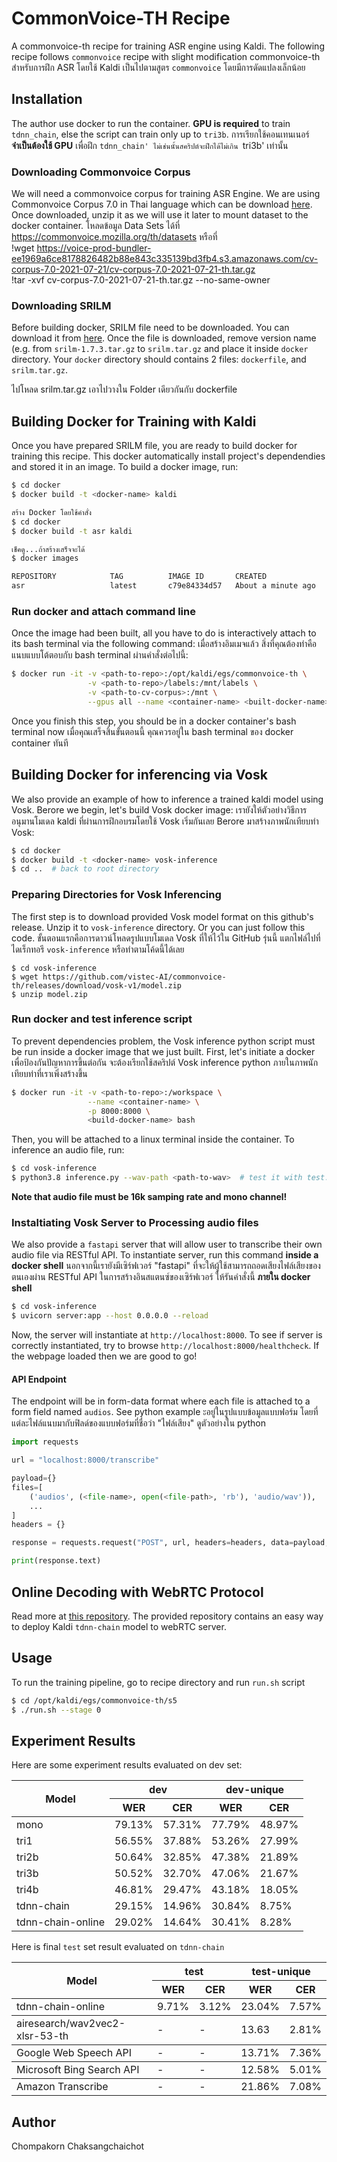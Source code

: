 # CommonVoice-TH Recipe
A commonvoice-th recipe for training ASR engine using Kaldi. The following recipe follows `commonvoice` recipe with slight modification
commonvoice-th สำหรับการฝึก ASR โดยใช้ Kaldi เป็นไปตามสูตร `commonvoice` โดยมีการดัดแปลงเล็กน้อย 

## Installation
The author use docker to run the container. **GPU is required** to train `tdnn_chain`, else the script can train only up to `tri3b`.
การเรียกใช้คอนเทนเนอร์ **จำเป็นต้องใช้ GPU** เพื่อฝึก `tdnn_chain' ไม่เช่นนั้นสคริปต์จะฝึกได้ไม่เกิน `tri3b' เท่านั้น 

### Downloading Commonvoice Corpus
We will need a commonvoice corpus for training ASR Engine. We are using Commonvoice Corpus 7.0 in Thai language which can be download [here](https://commonvoice.mozilla.org/th/datasets). Once downloaded, unzip it as we will use it later to mount dataset to the docker container.
โหลดข้อมูล Data Sets ได้ที่ https://commonvoice.mozilla.org/th/datasets
หรือที่
<br>
!wget https://voice-prod-bundler-ee1969a6ce8178826482b88e843c335139bd3fb4.s3.amazonaws.com/cv-corpus-7.0-2021-07-21/cv-corpus-7.0-2021-07-21-th.tar.gz
<br>
!tar -xvf cv-corpus-7.0-2021-07-21-th.tar.gz --no-same-owner
<br>

### Downloading SRILM
Before building docker, SRILM file need to be downloaded. You can download it from [here](https://raw.githubusercontent.com/project2you/srilm-package/master/srilm-1.7.3.tar.gz). Once the file is downloaded, remove version name (e.g. from `srilm-1.7.3.tar.gz` to `srilm.tar.gz` and place it inside `docker` directory. Your `docker` directory should contains 2 files: `dockerfile`, and `srilm.tar.gz`.

ไปโหลด srilm.tar.gz เอาไปวางใน Folder เดียวกันกับ dockerfile


## Building Docker for Training with Kaldi
Once you have prepared SRILM file, you are ready to build docker for training this recipe. This docker automatically install project's dependendies and stored it in an image. To build a docker image, run:
```bash
$ cd docker
$ docker build -t <docker-name> kaldi

สร้าง Docker โดยใช้คำสั่ง
$ cd docker
$ docker build -t asr kaldi

เช็คดู...ถ้าสร้างเสร็จจะได้
$ docker images

REPOSITORY            TAG          IMAGE ID       CREATED              SIZE
asr                   latest       c79e84334d57   About a minute ago   7.79GB

```

### Run docker and attach command line
Once the image had been built, all you have to do is interactively attach to its bash terminal via the following command:
เมื่อสร้างอิมเมจแล้ว สิ่งที่คุณต้องทำคือแนบแบบโต้ตอบกับ bash terminal ผ่านคำสั่งต่อไปนี้: 


```bash
$ docker run -it -v <path-to-repo>:/opt/kaldi/egs/commonvoice-th \
                 -v <path-to-repo>/labels:/mnt/labels \
                 -v <path-to-cv-corpus>:/mnt \
                 --gpus all --name <container-name> <built-docker-name> bash
```
Once you finish this step, you should be in a docker container's bash terminal now
เมื่อคุณเสร็จสิ้นขั้นตอนนี้ คุณควรอยู่ใน bash terminal ของ docker container ทันที 

## Building Docker for inferencing via Vosk
We also provide an example of how to inference a trained kaldi model using Vosk. Berore we begin, let's build Vosk docker image:
เรายังให้ตัวอย่างวิธีการอนุมานโมเดล kaldi ที่ผ่านการฝึกอบรมโดยใช้ Vosk เริ่มกันเลย Berore มาสร้างภาพนักเทียบท่า Vosk: 

```bash
$ cd docker
$ docker build -t <docker-name> vosk-inference
$ cd ..  # back to root directory
```

### Preparing Directories for Vosk Inferencing
The first step is to download provided Vosk model format on this github's release. Unzip it to `vosk-inference` directory. Or you can just follow this code.
ขั้นตอนแรกคือการดาวน์โหลดรูปแบบโมเดล Vosk ที่ให้ไว้ใน GitHub รุ่นนี้ แตกไฟล์ไปที่ไดเร็กทอรี `vosk-inference` หรือทำตามโค้ดนี้ได้เลย

```
$ cd vosk-inference
$ wget https://github.com/vistec-AI/commonvoice-th/releases/download/vosk-v1/model.zip
$ unzip model.zip
```

### Run docker and test inference script
To prevent dependencies problem, the Vosk inference python script must be run inside a docker image that we just built. First, let's initiate a docker
เพื่อป้องกันปัญหาการขึ้นต่อกัน จะต้องเรียกใช้สคริปต์ Vosk inference python ภายในภาพนักเทียบท่าที่เราเพิ่งสร้างขึ้น


```bash
$ docker run -it -v <path-to-repo>:/workspace \
                 --name <container-name> \
                 -p 8000:8000 \
                 <build-docker-name> bash
```
Then, you will be attached to a linux terminal inside the container. To inference an audio file, run:
```bash
$ cd vosk-inference
$ python3.8 inference.py --wav-path <path-to-wav>  # test it with test.wav
```
**Note that audio file must be 16k samping rate and mono channel!**

### Instaltiating Vosk Server to Processing audio files
We also provide a `fastapi` server that will allow user to transcribe their own audio file via RESTful API. To instantiate server, run this command **inside a docker shell**
นอกจากนี้เรายังมีเซิร์ฟเวอร์ "fastapi" ที่จะให้ผู้ใช้สามารถถอดเสียงไฟล์เสียงของตนเองผ่าน RESTful API ในการสร้างอินสแตนซ์ของเซิร์ฟเวอร์ ให้รันคำสั่งนี้ **ภายใน docker shell** 

```bash
$ cd vosk-inference
$ uvicorn server:app --host 0.0.0.0 --reload
```
Now, the server will instantiate at `http://localhost:8000`. To see if server is correctly instantiated, try to browse `http://localhost:8000/healthcheck`. If the webpage loaded then we are good to go!

#### API Endpoint
The endpoint will be in form-data format where each file is attached to a form field named `audios`. See python example
ะอยู่ในรูปแบบข้อมูลแบบฟอร์ม โดยที่แต่ละไฟล์แนบมากับฟิลด์ของแบบฟอร์มที่ชื่อว่า "ไฟล์เสียง" ดูตัวอย่างใน python

```python
import requests

url = "localhost:8000/transcribe"

payload={}
files=[
    ('audios', (<file-name>, open(<file-path>, 'rb'), 'audio/wav')),
    ...
]
headers = {}

response = requests.request("POST", url, headers=headers, data=payload, files=files)

print(response.text)
```

## Online Decoding with WebRTC Protocol
Read more at [this repository](https://github.com/danijel3/KaldiWebrtcServer). The provided repository contains an easy way to deploy Kaldi `tdnn-chain` model to webRTC server.


## Usage
To run the training pipeline, go to recipe directory and run `run.sh` script
```bash
$ cd /opt/kaldi/egs/commonvoice-th/s5
$ ./run.sh --stage 0
```


## Experiment Results
Here are some experiment results evaluated on dev set:

<table>
  <thead>
    <tr>
      <th rowspan="2">Model</th>
      <th colspan="2">dev</th>
      <th colspan="2">dev-unique</th>
    </tr>
    <tr>
      <th>WER</th>
      <th>CER</th>
      <th>WER</th>
      <th>CER</th>
    </tr>
  </thead>
  <tbody>
    <tr>
      <td>mono</td>
      <td>79.13%</td>
      <td>57.31%</td>
      <td>77.79%</td>
      <td>48.97%</td>
    </tr>
    <tr>
      <td>tri1</td>
      <td>56.55%</td>
      <td>37.88%</td>
      <td>53.26%</td>
      <td>27.99%</td>
    </tr>
    <tr>
      <td>tri2b</td>
      <td>50.64%</td>
      <td>32.85%</td>
      <td>47.38%</td>
      <td>21.89%</td>
    </tr>
    <tr>
      <td>tri3b</td>
      <td>50.52%</td>
      <td>32.70%</td>
      <td>47.06%</td>
      <td>21.67%</td>
    </tr>
    <tr>
      <td>tri4b</td>
      <td>46.81%</td>
      <td>29.47%</td>
      <td>43.18%</td>
      <td>18.05%</td>
    </tr>
    <tr>
      <td>tdnn-chain</td>
      <td>29.15%</td>
      <td>14.96%</td>
      <td>30.84%</td>
      <td>8.75%</td>
    </tr>
    <tr>
      <td>tdnn-chain-online</td>
      <td>29.02%</td>
      <td>14.64%</td>
      <td>30.41%</td>
      <td>8.28%</td>
    </tr>
  </tbody>
</table>

Here is final `test` set result evaluated on `tdnn-chain`

<table>
  <thead>
    <tr>
      <th rowspan="2">Model</th>
      <th colspan="2">test</th>
      <th colspan="2">test-unique</th>
    </tr>
    <tr>
      <th>WER</th>
      <th>CER</th>
      <th>WER</th>
      <th>CER</th>
    </tr>
  </thead>
  <tbody>
    <tr>
      <td>tdnn-chain-online</td>
      <td>9.71%</td>
      <td>3.12%</td>
      <td>23.04%</td>
      <td>7.57%</td>
    </tr>
  </tbody>
  <tbody>
    <tr>
      <td>airesearch/wav2vec2-xlsr-53-th</td>
      <td>-</td>
      <td>-</td>
      <td>13.63</td>
      <td>2.81%</td>
    </tr>
  </tbody>
  <tbody>
    <tr>
      <td>Google Web Speech API</td>
      <td>-</td>
      <td>-</td>
      <td>13.71%</td>
      <td>7.36%</td>
    </tr>
  </tbody>
  <tbody>
    <tr>
      <td>Microsoft Bing Search API</td>
      <td>-</td>
      <td>-</td>
      <td>12.58%</td>
      <td>5.01%</td>
    </tr>
  <tbody>
    <tr>
      <td>Amazon Transcribe</td>
      <td>-</td>
      <td>-</td>
      <td>21.86%</td>
      <td>7.08%</td>
    </tr>
  </tbody>

  </tbody>

</table> 

## Author
Chompakorn Chaksangchaichot
